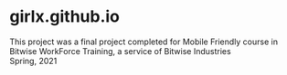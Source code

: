 # girlx.github.io

This project was a final project completed for Mobile Friendly course in Bitwise WorkForce Training, a service of Bitwise Industries<br>
Spring, 2021